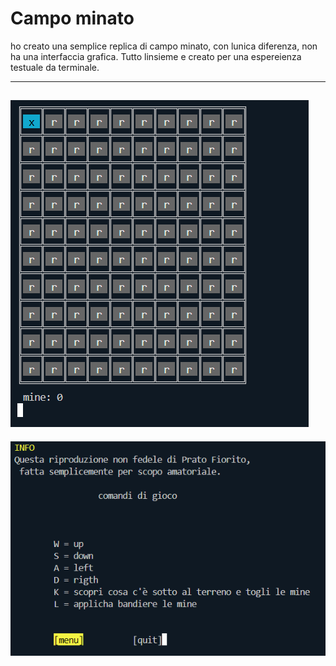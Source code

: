 # Campo minato

ho creato una semplice replica di campo minato, con lunica diferenza, non ha una interfaccia grafica. Tutto linsieme e creato per una espereienza testuale da terminale. 

-----------------------

![image](campo.png)
-----------
![image](info.png)
